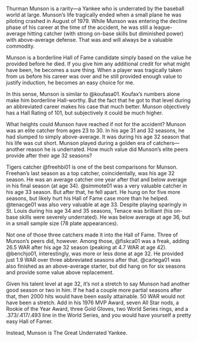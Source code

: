 Thurman Munson is a rarity—a Yankee who is underrated by the baseball
world at large. Munson’s life tragically ended when a small plane he was
piloting crashed in August of 1979. While Munson was entering the
decline phase of his career at the time of the accident, he was still a
league-average hitting catcher (with strong on-base skills but
diminished power) with above-average defense. That was and will always
be a valuable commodity.

Munson is a borderline Hall of Fame candidate simply based on the value
he provided before he died. If you give him any additional credit for
what might have been, he becomes a sure thing. When a player was
tragically taken from us before his career was over and he still
provided enough value to justify induction, he becomes an easy choice
for me.

In this sense, Munson is similar to @koufasa01. Koufax’s
numbers alone make him borderline Hall-worthy. But the fact that he got
to that level during an abbreviated career makes his case that much
better. Munson objectively has a Hall Rating of 101, but subjectively it
could be much higher.

What heights could Munson have reached if not for the accident? Munson
was an elite catcher from ages 23 to 30. In his age 31 and 32 seasons,
he had slumped to simply above-average. It was during his age 32 season
that his life was cut short. Munson played during a golden era of
catchers—another reason he is underrated. How much value did Munson’s
elite peers provide after their age 32 seasons?

Tigers catcher @freehbi01 is one of the best comparisons
for Munson. Freehan’s last season as a top catcher, coincidentally, was
his age 32 season. He was an average catcher one year after that and
below average in his final season (at age 34). @simmote01
was a very valuable catcher in his age 33 season. But after that, he
fell apart. He hung on for five more seasons, but likely hurt his Hall
of Fame case more than he helped. @tenacge01 was also
very valuable at age 33. Despite playing sparingly in St. Louis during
his age 34 and 35 seasons, Tenace was brilliant (his on-base skills were
severely underrated). He was below average at age 36, but in a small
sample size (78 plate appearances).

Not one of those three catchers made it into the Hall of Fame. Three of
Munson’s peers did, however. Among those, @fiskca01 was
a freak, adding 26.5 WAR after his age 32 season (peaking at 4.7 WAR at
age 42). @benchjo01, interestingly, was more or less
done at age 32. He provided just 1.9 WAR over three abbreviated seasons
after that. @cartega01 was also finished as an
above-average starter, but did hang on for six seasons and provide some
value above replacement.

Given his talent level at age 32, it’s not a stretch to say Munson had
another good season or two in him. If he had a couple more partial
seasons after that, then 2000 hits would have been easily attainable. 50
WAR would not have been a stretch. Add in his 1976 MVP Award, seven All
Star nods, a Rookie of the Year Award, three Gold Gloves, two World
Series rings, and a .373/.417/.493 line in the World Series, and you
would have yourself a pretty easy Hall of Famer.

Instead, Munson is The Great Underrated Yankee.
